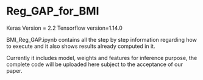 # Reg_GAP_for_BMI

Keras Version = 2.2
Tensorflow version=1.14.0

BMI_Reg_GAP.ipynb contains all the step by step information regarding how to execute and it also shows results already computed in it.

Currently it includes model, weights and features for inference purpose, the complete code will be uploaded here subject to the acceptance of our paper.
